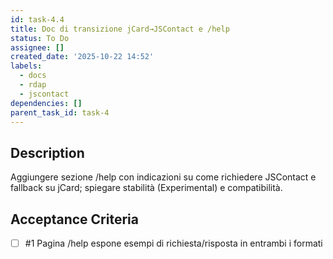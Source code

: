 ```yaml
---
id: task-4.4
title: Doc di transizione jCard→JSContact e /help
status: To Do
assignee: []
created_date: '2025-10-22 14:52'
labels:
  - docs
  - rdap
  - jscontact
dependencies: []
parent_task_id: task-4
---
```


## Description

<!-- SECTION:DESCRIPTION:BEGIN -->
Aggiungere sezione /help con indicazioni su come richiedere JSContact e fallback su jCard; spiegare stabilità (Experimental) e compatibilità.
<!-- SECTION:DESCRIPTION:END -->

## Acceptance Criteria
<!-- AC:BEGIN -->
- [ ] #1 Pagina /help espone esempi di richiesta/risposta in entrambi i formati
<!-- AC:END -->

